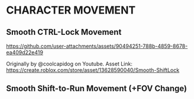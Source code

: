 # CHARACTER MOVEMENT
## Smooth CTRL-Lock Movement



https://github.com/user-attachments/assets/90494251-788b-4859-8678-ea409d22e419



Originally by @coolcapidog on Youtube.
Asset Link: https://create.roblox.com/store/asset/13628590040/Smooth-ShiftLock

## Smooth Shift-to-Run Movement (+FOV Change)

